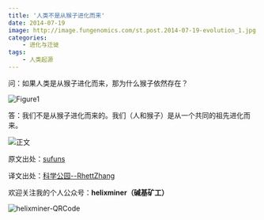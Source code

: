 ```yaml
---
title: '人类不是从猴子进化而来'
date: 2014-07-19
image: http://image.fungenomics.com/st.post.2014-07-19-evolution_1.jpg
categories:
    - 进化与迁徙
tags:
    - 人类起源
---
```


问：如果人类是从猴子进化而来，那为什么猴子依然存在？

![Figure1](http://image.fungenomics.com/st.post.2014-07-19-evolution_1.jpg)

答：我们不是从猴子进化而来的。我们（人和猴子）是从一个共同的祖先进化而来。

![正文](http://image.fungenomics.com/st.post.2014-07-19-evolution_2.jpg)

原文出处：[sufuns](https://sufuns.com/wp-content/uploads/2012/06/infographic.png)

译文出处：[科学公园--RhettZhang](https://www.scipark.net/archives/18372)


欢迎关注我的个人公众号：**helixminer（碱基矿工）**

![helixminer-QRCode](https://static.fungenomics.com/images/2021/03/helixminer-mid-red.png)
